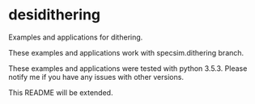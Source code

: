 # desidithering

Examples and applications for dithering.

These examples and applications work with specsim.dithering branch.

These examples and applications were tested with python 3.5.3. Please notify me if you have any issues with other versions.

This README will be extended.